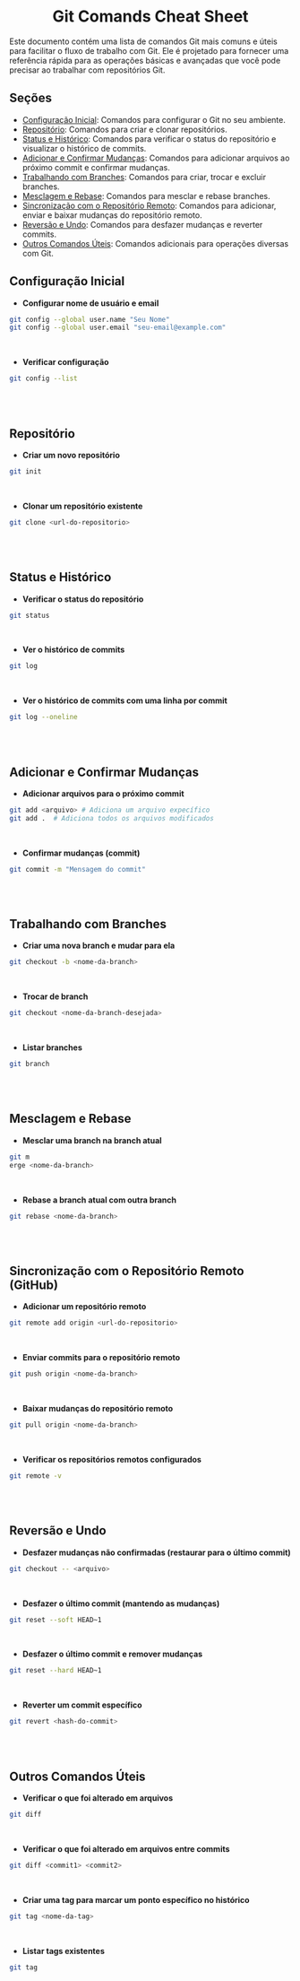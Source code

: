 <div align="center">
  <h1 id="git-commands">
    <strong>Git Comands Cheat Sheet</strong>
  </h1> 
</div>

Este documento contém uma lista de comandos Git mais comuns e úteis para facilitar o fluxo de trabalho com Git. Ele é projetado para fornecer uma referência rápida para as operações básicas e avançadas que você pode precisar ao trabalhar com repositórios Git.

## Seções

- [Configuração Inicial](#configuração-inicial): Comandos para configurar o Git no seu ambiente.
- [Repositório](#repositório): Comandos para criar e clonar repositórios.
- [Status e Histórico](#status-e-histórico): Comandos para verificar o status do repositório e visualizar o histórico de commits.
- [Adicionar e Confirmar Mudanças](#adicionar-e-confirmar-mudanças): Comandos para adicionar arquivos ao próximo commit e confirmar mudanças.
- [Trabalhando com Branches](#trabalhando-com-branches): Comandos para criar, trocar e excluir branches.
- [Mesclagem e Rebase](#mesclagem-e-rebase): Comandos para mesclar e rebase branches.
- [Sincronização com o Repositório Remoto](#sincronização-com-o-repositório-remoto-github): Comandos para adicionar, enviar e baixar mudanças do repositório remoto.
- [Reversão e Undo](#reversão-e-undo): Comandos para desfazer mudanças e reverter commits.
- [Outros Comandos Úteis](#outros-comandos-úteis): Comandos adicionais para operações diversas com Git.

## Configuração Inicial

- **Configurar nome de usuário e email**
```bash
git config --global user.name "Seu Nome"
git config --global user.email "seu-email@example.com"
```
<br>

- **Verificar configuração**
```bash
git config --list
```
<br><br>

## Repositório

- **Criar um novo repositório**
```bash
git init
```
<br>

- **Clonar um repositório existente**
```bash
git clone <url-do-repositorio>
```
<br><br>

## Status e  Histórico

- **Verificar o status do repositório**
```bash
git status
```
<br>

- **Ver o histórico de commits**
```bash
git log
```
<br>

- **Ver o histórico de commits com uma linha por commit**
```bash
git log --oneline
```
<br><br>

## Adicionar e Confirmar Mudanças

- **Adicionar arquivos para o próximo commit**
```bash
git add <arquivo> # Adiciona um arquivo expecífico
git add .  # Adiciona todos os arquivos modificados
```
<br>

- **Confirmar mudanças (commit)**
```bash
git commit -m "Mensagem do commit"
```
<br><br>

## Trabalhando com Branches

- **Criar uma nova branch e mudar para ela**
```bash
git checkout -b <nome-da-branch>
```
<br>

- **Trocar de branch**
```bash
git checkout <nome-da-branch-desejada>
```
<br>

- **Listar branches**
```bash
git branch
```
<br><br>

## Mesclagem e Rebase

- **Mesclar uma branch na branch atual**
```bash
git m
erge <nome-da-branch>
```
<br>

- **Rebase a branch atual com outra branch**
```bash
git rebase <nome-da-branch>
```
<br><br>

## Sincronização com o Repositório Remoto (GitHub)

- **Adicionar um repositório remoto**
```bash
git remote add origin <url-do-repositorio>
```
<br>

- **Enviar commits para o repositório remoto**
```bash
git push origin <nome-da-branch>
```
<br>

- **Baixar mudanças do repositório remoto**
```bash
git pull origin <nome-da-branch>
```
<br>

- **Verificar os repositórios remotos configurados**
```bash
git remote -v
```
<br><br>

## Reversão e Undo

- **Desfazer mudanças não confirmadas (restaurar para o último commit)**
```bash
git checkout -- <arquivo>
```
<br>

- **Desfazer o último commit (mantendo as mudanças)**
```bash
git reset --soft HEAD~1
```
<br>

- **Desfazer o último commit e remover mudanças**
```bash
git reset --hard HEAD~1
```
<br>

- **Reverter um commit específico**
```bash
git revert <hash-do-commit>
```
<br><br>

## Outros Comandos Úteis

- **Verificar o que foi alterado em arquivos**
```bash
git diff
```
<br>

- **Verificar o que foi alterado em arquivos entre commits**
```bash
git diff <commit1> <commit2>
```
<br>

- **Criar uma tag para marcar um ponto específico no histórico**
```bash
git tag <nome-da-tag>
```
<br>

- **Listar tags existentes**
```bash
git tag
```
<br>

